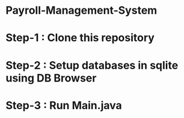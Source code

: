 # Payroll-Management-System

# Step-1 : Clone this repository
# Step-2 : Setup databases in sqlite using DB Browser
# Step-3 : Run Main.java
